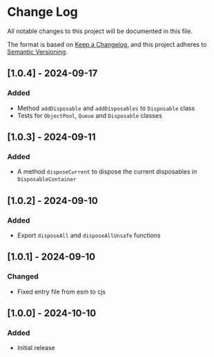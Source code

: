 # Change Log

All notable changes to this project will be documented in this file.

The format is based on [Keep a Changelog](https://keepachangelog.com/en/1.0.0/),
and this project adheres to [Semantic Versioning](https://semver.org/spec/v2.0.0.html).

## [1.0.4] - 2024-09-17

### Added

- Method `addDisposable` and `addDisposables` to `Disposable` class
- Tests for `ObjectPool`, `Queue` and `Disposable` classes

## [1.0.3] - 2024-09-11

### Added

- A method `disposeCurrent` to dispose the current disposables in `DisposableContainer`

## [1.0.2] - 2024-09-10

### Added

- Export `disposeAll` and `disposeAllUnsafe` functions

## [1.0.1] - 2024-09-10

### Changed

- Fixed entry file from esm to cjs

## [1.0.0] - 2024-10-10

### Added

- Initial release